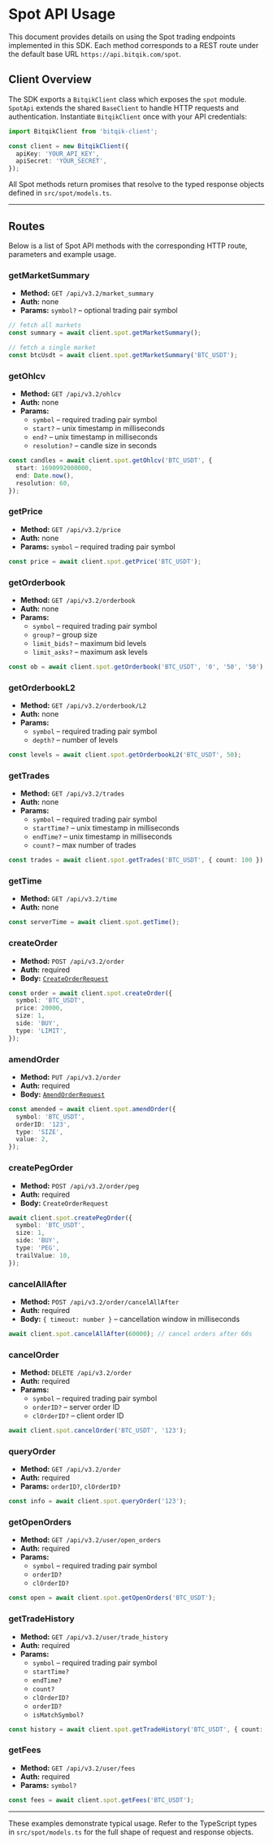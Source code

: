 # Spot API Usage

This document provides details on using the Spot trading endpoints implemented in this SDK. Each method corresponds to a REST route under the default base URL `https://api.bitqik.com/spot`.

## Client Overview

The SDK exports a `BitqikClient` class which exposes the `spot` module. `SpotApi` extends the shared `BaseClient` to handle HTTP requests and authentication. Instantiate `BitqikClient` once with your API credentials:

```ts
import BitqikClient from 'bitqik-client';

const client = new BitqikClient({
  apiKey: 'YOUR_API_KEY',
  apiSecret: 'YOUR_SECRET',
});
```

All Spot methods return promises that resolve to the typed response objects defined in `src/spot/models.ts`.

---

## Routes

Below is a list of Spot API methods with the corresponding HTTP route, parameters and example usage.

### getMarketSummary

* **Method:** `GET /api/v3.2/market_summary`
* **Auth:** none
* **Params:** `symbol?` – optional trading pair symbol

```ts
// fetch all markets
const summary = await client.spot.getMarketSummary();

// fetch a single market
const btcUsdt = await client.spot.getMarketSummary('BTC_USDT');
```

### getOhlcv

* **Method:** `GET /api/v3.2/ohlcv`
* **Auth:** none
* **Params:**
  * `symbol` – required trading pair symbol
  * `start?` – unix timestamp in milliseconds
  * `end?` – unix timestamp in milliseconds
  * `resolution?` – candle size in seconds

```ts
const candles = await client.spot.getOhlcv('BTC_USDT', {
  start: 1690992000000,
  end: Date.now(),
  resolution: 60,
});
```

### getPrice

* **Method:** `GET /api/v3.2/price`
* **Auth:** none
* **Params:** `symbol` – required trading pair symbol

```ts
const price = await client.spot.getPrice('BTC_USDT');
```

### getOrderbook

* **Method:** `GET /api/v3.2/orderbook`
* **Auth:** none
* **Params:**
  * `symbol` – required trading pair symbol
  * `group?` – group size
  * `limit_bids?` – maximum bid levels
  * `limit_asks?` – maximum ask levels

```ts
const ob = await client.spot.getOrderbook('BTC_USDT', '0', '50', '50');
```

### getOrderbookL2

* **Method:** `GET /api/v3.2/orderbook/L2`
* **Auth:** none
* **Params:**
  * `symbol` – required trading pair symbol
  * `depth?` – number of levels

```ts
const levels = await client.spot.getOrderbookL2('BTC_USDT', 50);
```

### getTrades

* **Method:** `GET /api/v3.2/trades`
* **Auth:** none
* **Params:**
  * `symbol` – required trading pair symbol
  * `startTime?` – unix timestamp in milliseconds
  * `endTime?` – unix timestamp in milliseconds
  * `count?` – max number of trades

```ts
const trades = await client.spot.getTrades('BTC_USDT', { count: 100 });
```

### getTime

* **Method:** `GET /api/v3.2/time`
* **Auth:** none

```ts
const serverTime = await client.spot.getTime();
```

### createOrder

* **Method:** `POST /api/v3.2/order`
* **Auth:** required
* **Body:** [`CreateOrderRequest`](../src/spot/models.ts)

```ts
const order = await client.spot.createOrder({
  symbol: 'BTC_USDT',
  price: 20000,
  size: 1,
  side: 'BUY',
  type: 'LIMIT',
});
```

### amendOrder

* **Method:** `PUT /api/v3.2/order`
* **Auth:** required
* **Body:** [`AmendOrderRequest`](../src/spot/models.ts)

```ts
const amended = await client.spot.amendOrder({
  symbol: 'BTC_USDT',
  orderID: '123',
  type: 'SIZE',
  value: 2,
});
```

### createPegOrder

* **Method:** `POST /api/v3.2/order/peg`
* **Auth:** required
* **Body:** `CreateOrderRequest`

```ts
await client.spot.createPegOrder({
  symbol: 'BTC_USDT',
  size: 1,
  side: 'BUY',
  type: 'PEG',
  trailValue: 10,
});
```

### cancelAllAfter

* **Method:** `POST /api/v3.2/order/cancelAllAfter`
* **Auth:** required
* **Body:** `{ timeout: number }` – cancellation window in milliseconds

```ts
await client.spot.cancelAllAfter(60000); // cancel orders after 60s
```

### cancelOrder

* **Method:** `DELETE /api/v3.2/order`
* **Auth:** required
* **Params:**
  * `symbol` – required trading pair symbol
  * `orderID?` – server order ID
  * `clOrderID?` – client order ID

```ts
await client.spot.cancelOrder('BTC_USDT', '123');
```

### queryOrder

* **Method:** `GET /api/v3.2/order`
* **Auth:** required
* **Params:** `orderID?`, `clOrderID?`

```ts
const info = await client.spot.queryOrder('123');
```

### getOpenOrders

* **Method:** `GET /api/v3.2/user/open_orders`
* **Auth:** required
* **Params:**
  * `symbol` – required trading pair symbol
  * `orderID?`
  * `clOrderID?`

```ts
const open = await client.spot.getOpenOrders('BTC_USDT');
```

### getTradeHistory

* **Method:** `GET /api/v3.2/user/trade_history`
* **Auth:** required
* **Params:**
  * `symbol` – required trading pair symbol
  * `startTime?`
  * `endTime?`
  * `count?`
  * `clOrderID?`
  * `orderID?`
  * `isMatchSymbol?`

```ts
const history = await client.spot.getTradeHistory('BTC_USDT', { count: 50 });
```

### getFees

* **Method:** `GET /api/v3.2/user/fees`
* **Auth:** required
* **Params:** `symbol?`

```ts
const fees = await client.spot.getFees('BTC_USDT');
```

---

These examples demonstrate typical usage. Refer to the TypeScript types in `src/spot/models.ts` for the full shape of request and response objects.

